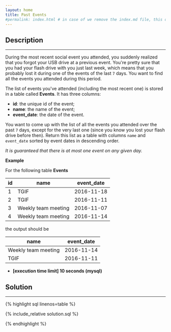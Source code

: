 ```yaml
---
layout: home
title: Past Events
#permalink: index.html # in case of we remove the index.md file, this doc will be the index page
---
```


<div class="row">
<div class="columnStmt" markdown="1">

## Description
------

During the most recent social event you attended, you suddenly realized that you forgot your USB drive at a previous event. You're pretty sure that you had your flash drive with you just last week, which means that you probably lost it during one of the events of the last <code>7</code> days. You want to find all the events you attended during this period.

The list of events you've attended (including the most recent one) is stored in a table called **Events**. It has three columns:

* **id**: the unique id of the event;
* **name**: the name of the event;
* **event_date**: the date of the event.

You want to come up with the list of all the events you attended over the past <code>7</code> days, except for the very last one (since you know you lost your flash drive before then). Return this list as a table with columns <code>name</code> and <code>event_date</code> sorted by event dates in descending order.

*It is guaranteed that there is at most one event on any given day.*


**Example**

For the following table **Events**

| id  | name                | event_date |
| --- | ------------------- | ---------- |
| 1   | TGIF                | 2016-11-18 |
| 2   | TGIF                | 2016-11-11 |
| 3   | Weekly team meeting | 2016-11-07 |
| 4   | Weekly team meeting | 2016-11-14 |

the output should be

| name                | event_date |
| ------------------- | ---------- |
| Weekly team meeting | 2016-11-14 |
| TGIF                | 2016-11-11 |

* **[execution time limit] 10 seconds (mysql)**

</div>
<div class="columnSol" markdown="1">

## Solution
------

{% highlight sql linenos=table %}

{% include_relative solution.sql %}

{% endhighlight %}

</div>
</div>

